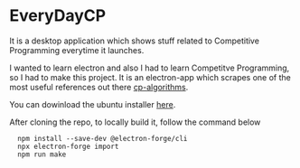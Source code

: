 # EveryDayCP
It is a desktop application which shows stuff related to Competitive Programming everytime it launches. 

I wanted to learn electron and also I had to learn Competitve Programming, so I had to make this project. It is an electron-app which scrapes one of the most useful references
out there [cp-algorithms](https://cp-algorithms.com/).

You can dowinload the ubuntu installer [here](https://drive.google.com/drive/folders/1BC9kEFHReBTteaVkMzxNUi_p6OqXp0AN?usp=sharing).

After cloning the repo, to locally build it, follow the command below
```
  npm install --save-dev @electron-forge/cli
  npx electron-forge import
  npm run make
```
